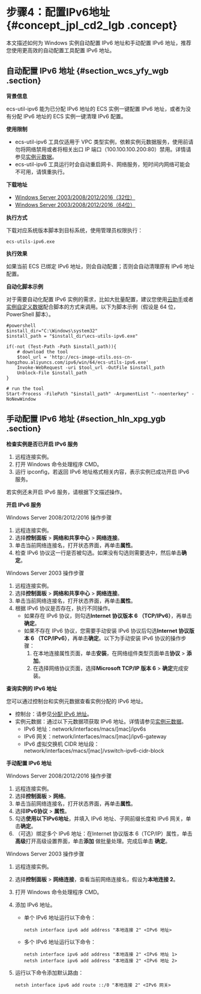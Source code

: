 # 步骤4：配置IPv6地址 {#concept_jpl_cd2_lgb .concept}

本文描述如何为 Windows 实例自动配置 IPv6 地址和手动配置 IPv6 地址，推荐您使用更高效的自动配置工具配置 IPv6 地址。

## 自动配置 IPv6 地址 {#section_wcs_yfy_wgb .section}

**背景信息**

ecs-util-ipv6 能为已分配 IPv6 地址的 ECS 实例一键配置 IPv6 地址，或者为没有分配 IPv6 地址的 ECS 实例一键清理 IPv6 配置。

**使用限制**

-   ecs-util-ipv6 工具仅适用于 VPC 类型实例，依赖实例元数据服务，使用前请勿将网络禁用或者将相关出口 IP 端口（100.100.100.200:80）禁用。详情请参见[实例元数据](cn.zh-CN/实例/配置实例/使用实例元数据/什么是实例元数据.md#)。
-   ecs-util-ipv6 工具运行时会自动重启网卡、网络服务，短时间内网络可能会不可用，请慎重执行。

**下载地址**

-   [Windows Server 2003/2008/2012/2016（32位）](http://ecs-image-utils.oss-cn-hangzhou.aliyuncs.com/ipv6/win/32/ecs-utils-ipv6.exe)
-   [Windows Server 2003/2008/2012/2016（64位）](http://ecs-image-utils.oss-cn-hangzhou.aliyuncs.com/ipv6/win/64/ecs-utils-ipv6.exe)

**执行方式**

下载对应系统版本脚本到目标系统，使用管理员权限执行：

```
ecs-utils-ipv6.exe
```

**执行效果**

如果当前 ECS 已绑定 IPv6 地址，则会自动配置；否则会自动清理原有 IPv6 地址配置。

**自动化脚本示例**

对于需要自动化配置 IPv6 实例的需求，比如大批量配置，建议您使用[云助手](../../../../../cn.zh-CN/部署与运维/云助手/云助手概述.md#)或者[实例自定义数据](cn.zh-CN/实例/配置实例/使用实例自定义数据/生成实例自定义数据.md#)配合脚本的方式来调用。以下为脚本示例（假设是 64 位，PowerShell 脚本）。

```
#powershell
$install_dir="C:\Windows\system32"
$install_path = "$install_dir\ecs-utils-ipv6.exe"

if(-not (Test-Path -Path $install_path)){
    # download the tool
    $tool_url = 'http://ecs-image-utils.oss-cn-hangzhou.aliyuncs.com/ipv6/win/64/ecs-utils-ipv6.exe' 
    Invoke-WebRequest -uri $tool_url -OutFile $install_path
    Unblock-File $install_path
}

# run the tool
Start-Process -FilePath "$install_path" -ArgumentList "--noenterkey" -NoNewWindow
```

## 手动配置 IPv6 地址 {#section_hln_xpg_ygb .section}

**检查实例是否已开启 IPv6 服务**

1.  远程连接实例。
2.  打开 Windows 命令处理程序 CMD。
3.  运行 ipconfig，若返回 IPv6 地址格式相关内容，表示实例已成功开启 IPv6 服务。

若实例还未开启 IPv6 服务，请根据下文描述操作。

**开启 IPv6 服务**

Windows Server 2008/2012/2016 操作步骤

1.  远程连接实例。
2.  选择**控制面板** \> **网络和共享中心** \> **网络连接**。
3.  单击当前网络连接名，打开状态界面，再单击**属性**。
4.  检查 IPv6 协议这一行是否被勾选。如果没有勾选则需要选中，然后单击**确定**。

Windows Server 2003 操作步骤

1.  远程连接实例。
2.  选择**控制面板** \> **网络和共享中心** \> **网络连接**。
3.  单击当前网络连接名，打开状态界面，再单击**属性**。
4.  根据 IPv6 协议是否存在，执行不同操作。
    -   如果存在 IPv6 协议，则勾选**Internet 协议版本 6 （TCP/IPv6）**，再单击**确定**。
    -   如果不存在 IPv6 协议，您需要手动安装 IPv6 协议后勾选**Internet 协议版本 6 （TCP/IPv6）**，再单击**确定**。以下为手动安装 IPv6 协议的操作步骤：
        1.  在本地连接属性页面，单击**安装**，在网络组件类型页面单击**协议** \> **添加**。
        2.  在选择网络协议页面，选择**Microsoft TCP/IP 版本 6** \> **确定**完成安装。

**查询实例的 IPv6 地址**

您可以通过控制台和实例元数据查看实例分配的 IPv6 地址。

-   控制台：请参见[分配 IPv6 地址](cn.zh-CN/网络/配置IPv6地址/Windows实例配置IPv6地址/步骤2：分配IPv6地址.md#)。
-   实例元数据：通过以下元数据项获取 IPv6 地址。详情请参见[实例元数据](cn.zh-CN/实例/配置实例/使用实例元数据/什么是实例元数据.md#)。
    -   IPv6 地址：network/interfaces/macs/\[mac\]/ipv6s
    -   IPv6 网关：network/interfaces/macs/\[mac\]/ipv6-gateway
    -   IPv6 虚拟交换机 CIDR 地址段：network/interfaces/macs/\[mac\]/vswitch-ipv6-cidr-block

**手动配置 IPv6 地址**

Windows Server 2008/2012/2016 操作步骤

1.  远程连接实例。
2.  选择**控制面板** \> **网络**。
3.  单击当前网络连接名，打开状态界面，再单击**属性**。
4.  选择**IPv6协议** \> **属性**。
5.  勾选**使用以下IPv6地址**，并填入 IPv6 地址、子网前缀长度和 IPv6 网关，单击**确定**。
6.  （可选）绑定多个 IPv6 地址：在Internet 协议版本 6（TCP/IP）属性，单击 **高级**打开高级设置界面，单击**添加** 做批量处理。完成后单击 **确定**。

Windows Server 2003 操作步骤

1.  远程连接实例。
2.  选择**控制面板** \> **网络连接**，查看当前网络连接名，假设为**本地连接 2**。
3.  打开 Windows 命令处理程序 CMD。
4.  添加 IPv6 地址。
    -   单个 IPv6 地址运行以下命令：

        ```
        netsh interface ipv6 add address "本地连接 2" <IPv6 地址>
        ```

    -   多个 IPv6 地址运行以下命令：

        ```
        netsh interface ipv6 add address "本地连接 2" <IPv6 地址 1>
        netsh interface ipv6 add address "本地连接 2" <IPv6 地址 2>
        ```

5.  运行以下命令添加默认路由：

    ```
    netsh interface ipv6 add route ::/0 "本地连接 2" <IPv6 网关>
    ```


